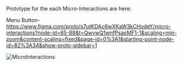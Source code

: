 Prototype for the each Micro-Interactions are here:

Menu Button-
https://www.figma.com/proto/s7utKDAc6wXKaW3kCHodeY/micro-interactions?node-id=65-88&t=QwvwQ1wnfPsaoMF1-1&scaling=min-zoom&content-scaling=fixed&page-id=0%3A1&starting-point-node-id=82%3A34&show-proto-sidebar=1


![MicroInteractions](https://github.com/user-attachments/assets/a77c7cc1-c574-4ac5-bf4a-fd06a0dc2921)
